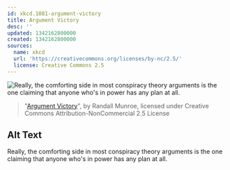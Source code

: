 ```yaml
---
id: xkcd.1081-argument-victory
title: Argument Victory
desc: ''
updated: 1342162800000
created: 1342162800000
sources:
  name: xkcd
  url: 'https://creativecommons.org/licenses/by-nc/2.5/'
  license: Creative Commons 2.5
---
```

![Really, the comforting side in most conspiracy theory arguments is the one claiming that anyone who's in power has any plan at all.](https://imgs.xkcd.com/comics/argument_victory.png)
> "[Argument Victory](https://xkcd.com/1081/)", by Randall Munroe, licensed under Creative Commons Attribution-NonCommercial 2.5 License

## Alt Text
Really, the comforting side in most conspiracy theory arguments is the one claiming that anyone who's in power has any plan at all.

